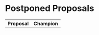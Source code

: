 # Postponed Proposals

| Proposal                                                             | Champion |
|----------------------------------------------------------------------|----------|
|                                                                      |          |
